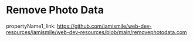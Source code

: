 # Remove Photo Data

propertyName1_link: https://github.com/iamismile/web-dev-resources/iamismile/web-dev-resources/blob/main/removephotodata.com
